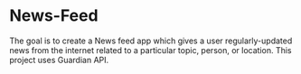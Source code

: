 # News-Feed
The goal is to create a News feed app which gives a user regularly-updated news from the internet related to a particular topic, person, or location. This project uses Guardian API.
